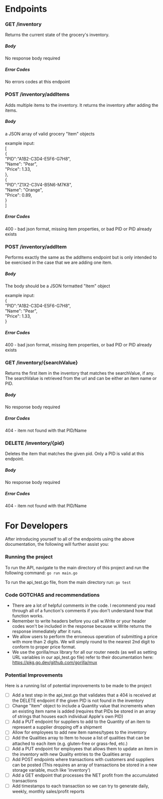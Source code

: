 # Endpoints

### GET /inventory
Returns the current state of the grocery's inventory.

##### Body
No response body required

##### Error Codes
No errors codes at this endpoint


### POST /inventory/addItems
Adds multiple items to the inventory. It returns the inventory after adding the items.

##### Body
a JSON array of valid grocery "Item" objects

example input:<br>
[<br>
{<br>
    "PID":"A1B2-C3D4-E5F6-G7H8",<br>
    "Name": "Pear",<br>
    "Price": 1.33,<br>
},<br>
{<br>
    "PID":"Z1X2-C3V4-B5N6-M7K8",<br>
    "Name": "Orange",<br>
    "Price": 0.89,<br>
}<br>
]<br>

##### Error Codes
400 - bad json format, missing item properties, or bad PID or PID already exists


### POST /inventory/addItem
Performs exactly the same as the addItems endpoint but is only intended
to be exercised in the case that we are adding one item.

##### Body
The body should be a JSON formatted "Item" object

example input:<br>
{<br>
    "PID":"A1B2-C3D4-E5F6-G7H8",<br>
    "Name": "Pear",<br>
    "Price": 1.33,<br>
}<br>

##### Error Codes
400 - bad json format, missing item properties, or bad PID or PID already exists


### GET /inventory/{searchValue}
Returns the first item in the inventory that matches the searchValue, if any.
The searchValue is retrieved from the url and can be either an item name or PID.

##### Body
No response body required

##### Error Codes
404 - item not found with that PID/Name


### DELETE /inventory/{pid}
Deletes the item that matches the given pid. 
Only a PID is valid at this endpoint.

##### Body
No response body required

##### Error Codes
404 - item not found with that PID/Name



# For Developers

After introducing yourself to all of the endpoints using the above documentation, the following will further assist you:

### Running the project
To run the API, navigate to the main directory of this project and run the following command: 
`go run main.go`

To run the api_test.go file, from the main directory run:
`go test`

### Code GOTCHAS and recommendations
* There are a lot of helpful comments in the code. I recommend you read through all of a function's comments if you don't understand how that function works.
* Remember to write headers before you call w.Write or your header codes won't be included in the response because w.Write returns the response immediately after it runs.
* We allow users to perform the erroneous operation of submitting a price with more than 2 digits. We will simply round to the nearest 2nd digit to conform to proper price format.
* We use the gorilla/mux library for all our router needs (as well as setting URL variables in our api_test.go file) refer to their documentation here: https://pkg.go.dev/github.com/gorilla/mux

### Potential Improvements
Here is a running list of potential improvements to be made to the project

- [ ] Add a test step in the api_test.go that validates that a 404 is received at the DELETE endpoint if the given PID is not found in the inventory
- [ ] Change "Item" object to include a Quantity value that increments when an existing item name is added (requires that PIDs be stored in an array of strings that houses each individual Apple's own PID)
- [ ] Add a PUT endpoint for suppliers to add to the Quantity of an item to represent a supplier dropping off a shipment
- [ ] Allow for employees to add new item names/types to the inventory
- [ ] Add the Qualities array to Item to house a list of qualities that can be attached to each item (e.g. gluten-free or grass-fed, etc.)
- [ ] Add a PUT endpoint for employees that allows them to update an item in the inventory with new Quality entries to the Qualities array 
- [ ] Add POST endpoints where transactions with customers and suppliers can be posted (This requires an array of transactions be stored in a new storage variable, much like 'inventory')
- [ ] Add a GET endpoint that processes the NET profit from the accumulated transactions
- [ ] Add timestamps to each transaction so we can try to generate daily, weekly, monthly sales/profit reports

